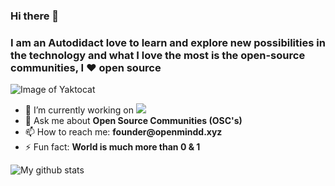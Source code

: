### Hi there 👋

### I am an Autodidact love to learn and explore new possibilities in the technology and what I love the most is the open-source communities, I ❤️ open source
<!--
**Adarshg315/Adarshg315** is a ✨ _special_ ✨ repository because its `README.md` (this file) appears on your GitHub profile.
-->

![Image of Yaktocat](https://sdk.bitmoji.com/render/panel/e0025372-cccf-45e4-8ab4-3abd16875933-ac1abb79-00ce-4f37-8980-c7dcd74150ec-v1.png?transparent=1&palette=1)

- 🔭 I’m currently working on ![](https://user-images.githubusercontent.com/26193656/87819465-e964e600-c889-11ea-8eaa-667ffdb88623.png)
- 💬 Ask me about __Open Source Communities (OSC's)__
- 📫 How to reach me: __founder@openmindd.xyz__
- ⚡ Fun fact: __World is much more than 0 & 1__


![My github stats](https://github-readme-stats.vercel.app/api?username=adarshg315&show_icons=true)

<!-- 👯 I’m looking to collaborate on __Open Source Projects__-->
<!-- - 😄 Pronouns: ...-->
<!--  🤔 I’m looking for help with -->


